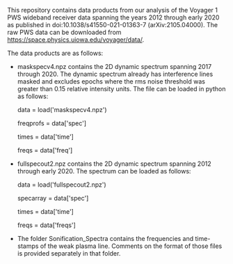 This repository contains data products from our analysis of the Voyager 1 PWS wideband receiver data spanning the years 2012 through early 2020 as published in doi:10.1038/s41550-021-01363-7 (arXiv:2105.04000). The raw PWS data can be downloaded from https://space.physics.uiowa.edu/voyager/data/. 

The data products are as follows:

- maskspecv4.npz contains the 2D dynamic spectrum spanning 2017 through 2020. The dynamic spectrum already has interference lines masked and excludes epochs where the rms noise threshold was greater than 0.15 relative intensity units. The file can be loaded in python as follows:

  data = load('maskspecv4.npz')
  
  freqprofs = data['spec']
  
  times = data['time']
  
  freqs = data['freq']

- fullspecout2.npz contains the 2D dynamic spectrum spanning 2012 through early 2020. The spectrum can be loaded as follows:

  data = load('fullspecout2.npz')
  
  specarray = data['spec']
  
  times = data['time']
  
  freqs = data['freqs']

- The folder Sonification_Spectra contains the frequencies and time-stamps of the weak plasma line. Comments on the format of those files is provided separately in that folder.

